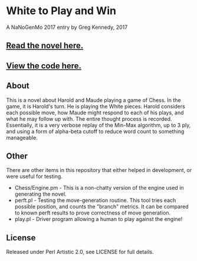 # White to Play and Win
A NaNoGenMo 2017 entry by Greg Kennedy, 2017

## [Read the novel here.](./sample/novel.md)

## [View the code here.](./main.pl)

## About
This is a novel about Harold and Maude playing a game of Chess.  In the game, it is Harold's turn.  He is playing the White pieces.  Harold considers each possible move, how Maude might respond to each of his plays, and what he may follow up with.  The entire thought process is recorded.  Essentially, it is a very verbose replay of the Min-Max algorithm, up to 3 ply, and using a form of alpha-beta cutoff to reduce word count to something manageable.

## Other
There are other items in this repository that either helped in development, or were useful for testing.

* Chess/Engine.pm - This is a non-chatty version of the engine used in generating the novel.
* perft.pl - Testing the move-generation routine.  This tool tries each possible position, and counts the "branch" metrics.  It can be compared to known perft results to prove correctness of move generation.
* play.pl - Driver program allowing a human to play against the engine!

## License
Released under Perl Artistic 2.0, see LICENSE for full details.
